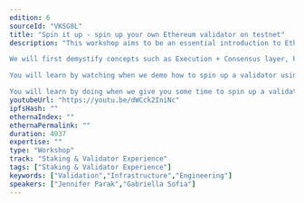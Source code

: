 ```yaml
---
edition: 6
sourceId: "VKSG8L"
title: "Spin it up - spin up your own Ethereum validator on testnet"
description: "This workshop aims to be an essential introduction to Ethereum PoS consensus by inspecting its underlying infrastructure.

We will first demystify concepts such as Execution + Consensus layer, PoS validation, Keys and Signatures, and Slashing. 

You will learn by watching when we demo how to spin up a validator using the Lighthouse validator client. 

You will learn by doing when we give you some time to spin up a validator yourself and experiment with the setup."
youtubeUrl: "https://youtu.be/dWCck2IniNc"
ipfsHash: ""
ethernaIndex: ""
ethernaPermalink: ""
duration: 4937
expertise: ""
type: "Workshop"
track: "Staking & Validator Experience"
tags: ["Staking & Validator Experience"]
keywords: ["Validation","Infrastructure","Engineering"]
speakers: ["Jennifer Parak","Gabriella Sofia"]
---
```

